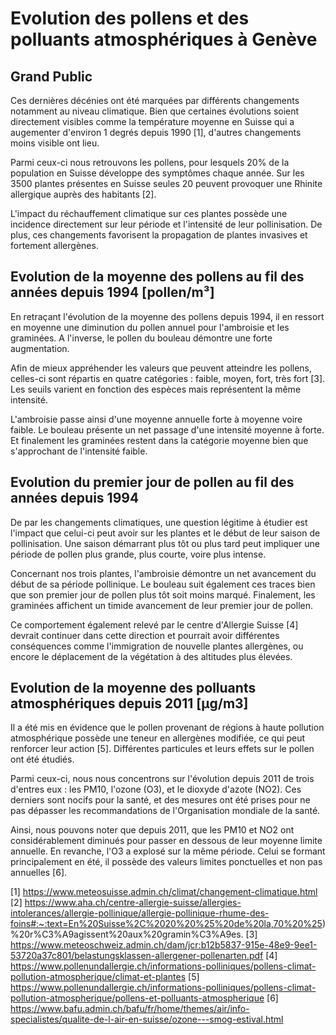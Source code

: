 # Evolution des pollens et des polluants atmosphériques à Genève

## Grand Public

Ces dernières décénies ont été marquées par différents changements notamment au niveau climatique. Bien que certaines évolutions soient directement visibles comme la température moyenne en Suisse qui a augementer d'environ 1 degrés depuis 1990 [1], d'autres changements moins visible ont lieu.

Parmi ceux-ci nous retrouvons les pollens, pour lesquels 20% de la population en Suisse développe des symptômes chaque année. Sur les 3500 plantes présentes en Suisse seules 20 peuvent provoquer une Rhinite allergique auprès des habitants [2].

L'impact du réchauffement climatique sur ces plantes possède une incidence directement sur leur période et l'intensité de leur pollinisation. De plus, ces changements favorisent la propagation de plantes invasives et fortement allergènes.


## Evolution de la moyenne des pollens au fil des années depuis 1994 [pollen/m³]

En retraçant l'évolution de la moyenne des pollens depuis 1994, il en ressort en moyenne une diminution du pollen annuel pour l'ambroisie et les graminées.
A l'inverse, le pollen du bouleau démontre une forte augmentation.

Afin de mieux appréhender les valeurs que peuvent atteindre les pollens, celles-ci sont répartis en quatre catégories : faible, moyen, fort, très fort [3]. Les seuils varient en fonction des espèces mais représentent la même intensité.

L'ambroisie passe ainsi d'une moyenne annuelle forte à moyenne voire faible. Le bouleau présente un net passage d'une intensité moyenne à forte. Et finalement les graminées restent dans la catégorie moyenne bien que s'approchant de l'intensité faible.

## Evolution du premier jour de pollen au fil des années depuis 1994

De par les changements climatiques, une question légitime à étudier est l'impact que celui-ci peut avoir sur les plantes et le début de leur saison de pollinisation. Une saison démarrant plus tôt ou plus tard peut impliquer une période de pollen plus grande, plus courte, voire plus intense.

Concernant nos trois plantes, l'ambroisie démontre un net avancement du début de sa période pollinique. Le bouleau suit également ces traces bien que son premier jour de pollen plus tôt soit moins marqué. Finalement, les graminées affichent un timide avancement de leur premier jour de pollen.

Ce comportement également relevé par le centre d'Allergie Suisse [4] devrait continuer dans cette direction et pourrait avoir différentes conséquences comme l'immigration de nouvelle plantes allergènes, ou encore le déplacement de la végétation à des altitudes plus élevées.

## Evolution de la moyenne des polluants atmosphériques depuis 2011 [μg/m3]

Il a été mis en évidence que le pollen provenant de régions à haute pollution atmosphérique possède une teneur en allergènes modifiée, ce qui peut renforcer leur action [5]. Différentes particules et leurs effets sur le pollen ont été étudiés.

Parmi ceux-ci, nous nous concentrons sur l'évolution depuis 2011 de trois d'entres eux : les PM10, l'ozone (O3), et le dioxyde d'azote (NO2). Ces derniers sont nocifs pour la santé, et des mesures ont été prises pour ne pas dépasser les recommandations de l'Organisation mondiale de la santé.

Ainsi, nous pouvons noter que depuis 2011, que les PM10 et NO2 ont considérablement diminués pour passer en dessous de leur moyenne limite annuelle. En revanche, l'O3 a explosé sur la même période. Celui se formant principalement en été, il possède des valeurs limites ponctuelles et non pas annuelles [6].




[1] https://www.meteosuisse.admin.ch/climat/changement-climatique.html
[2] https://www.aha.ch/centre-allergie-suisse/allergies-intolerances/allergie-pollinique/allergie-pollinique-rhume-des-foins#:~:text=En%20Suisse%2C%2020%20%25%20de%20la,70%20%25)%20r%C3%A9agissent%20aux%20gramin%C3%A9es.
[3] https://www.meteoschweiz.admin.ch/dam/jcr:b12b5837-915e-48e9-9ee1-53720a37c801/belastungsklassen-allergener-pollenarten.pdf
[4] https://www.pollenundallergie.ch/informations-polliniques/pollens-climat-pollution-atmospherique/climat-et-plantes
[5] https://www.pollenundallergie.ch/informations-polliniques/pollens-climat-pollution-atmospherique/pollens-et-polluants-atmospherique
[6] https://www.bafu.admin.ch/bafu/fr/home/themes/air/info-specialistes/qualite-de-l-air-en-suisse/ozone---smog-estival.html